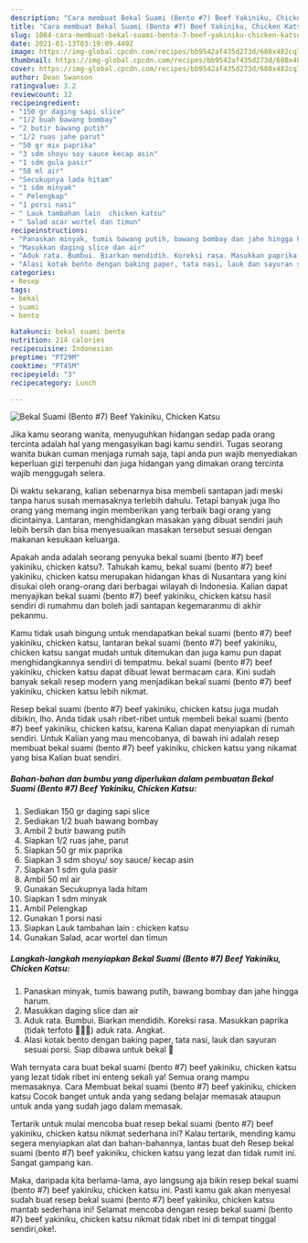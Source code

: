 ```yaml
---
description: "Cara membuat Bekal Suami (Bento #7) Beef Yakiniku, Chicken Katsu yang lezat dan Mudah Dibuat"
title: "Cara membuat Bekal Suami (Bento #7) Beef Yakiniku, Chicken Katsu yang lezat dan Mudah Dibuat"
slug: 1084-cara-membuat-bekal-suami-bento-7-beef-yakiniku-chicken-katsu-yang-lezat-dan-mudah-dibuat
date: 2021-01-13T03:19:09.449Z
image: https://img-global.cpcdn.com/recipes/bb9542af435d273d/680x482cq70/bekal-suami-bento-7-beef-yakiniku-chicken-katsu-foto-resep-utama.jpg
thumbnail: https://img-global.cpcdn.com/recipes/bb9542af435d273d/680x482cq70/bekal-suami-bento-7-beef-yakiniku-chicken-katsu-foto-resep-utama.jpg
cover: https://img-global.cpcdn.com/recipes/bb9542af435d273d/680x482cq70/bekal-suami-bento-7-beef-yakiniku-chicken-katsu-foto-resep-utama.jpg
author: Dean Swanson
ratingvalue: 3.2
reviewcount: 12
recipeingredient:
- "150 gr daging sapi slice"
- "1/2 buah bawang bombay"
- "2 butir bawang putih"
- "1/2 ruas jahe parut"
- "50 gr mix paprika"
- "3 sdm shoyu soy sauce kecap asin"
- "1 sdm gula pasir"
- "50 ml air"
- "Secukupnya lada hitam"
- "1 sdm minyak"
- " Pelengkap"
- "1 porsi nasi"
- " Lauk tambahan lain  chicken katsu"
- " Salad acar wortel dan timun"
recipeinstructions:
- "Panaskan minyak, tumis bawang putih, bawang bombay dan jahe hingga harum."
- "Masukkan daging slice dan air"
- "Aduk rata. Bumbui. Biarkan mendidih. Koreksi rasa. Masukkan paprika (tidak terfoto 🤦🏻‍♀️) aduk rata. Angkat."
- "Alasi kotak bento dengan baking paper, tata nasi, lauk dan sayuran sesuai porsi. Siap dibawa untuk bekal 🥰"
categories:
- Resep
tags:
- bekal
- suami
- bento

katakunci: bekal suami bento 
nutrition: 214 calories
recipecuisine: Indonesian
preptime: "PT29M"
cooktime: "PT45M"
recipeyield: "3"
recipecategory: Lunch

---
```



![Bekal Suami (Bento #7) Beef Yakiniku, Chicken Katsu](https://img-global.cpcdn.com/recipes/bb9542af435d273d/680x482cq70/bekal-suami-bento-7-beef-yakiniku-chicken-katsu-foto-resep-utama.jpg)

Jika kamu seorang wanita, menyuguhkan hidangan sedap pada orang tercinta adalah hal yang mengasyikan bagi kamu sendiri. Tugas seorang  wanita bukan cuman menjaga rumah saja, tapi anda pun wajib menyediakan keperluan gizi terpenuhi dan juga hidangan yang dimakan orang tercinta wajib menggugah selera.

Di waktu  sekarang, kalian sebenarnya bisa membeli santapan jadi meski tanpa harus susah memasaknya terlebih dahulu. Tetapi banyak juga lho orang yang memang ingin memberikan yang terbaik bagi orang yang dicintainya. Lantaran, menghidangkan masakan yang dibuat sendiri jauh lebih bersih dan bisa menyesuaikan masakan tersebut sesuai dengan makanan kesukaan keluarga. 



Apakah anda adalah seorang penyuka bekal suami (bento #7) beef yakiniku, chicken katsu?. Tahukah kamu, bekal suami (bento #7) beef yakiniku, chicken katsu merupakan hidangan khas di Nusantara yang kini disukai oleh orang-orang dari berbagai wilayah di Indonesia. Kalian dapat menyajikan bekal suami (bento #7) beef yakiniku, chicken katsu hasil sendiri di rumahmu dan boleh jadi santapan kegemaranmu di akhir pekanmu.

Kamu tidak usah bingung untuk mendapatkan bekal suami (bento #7) beef yakiniku, chicken katsu, lantaran bekal suami (bento #7) beef yakiniku, chicken katsu sangat mudah untuk ditemukan dan juga kamu pun dapat menghidangkannya sendiri di tempatmu. bekal suami (bento #7) beef yakiniku, chicken katsu dapat dibuat lewat bermacam cara. Kini sudah banyak sekali resep modern yang menjadikan bekal suami (bento #7) beef yakiniku, chicken katsu lebih nikmat.

Resep bekal suami (bento #7) beef yakiniku, chicken katsu juga mudah dibikin, lho. Anda tidak usah ribet-ribet untuk membeli bekal suami (bento #7) beef yakiniku, chicken katsu, karena Kalian dapat menyiapkan di rumah sendiri. Untuk Kalian yang mau mencobanya, di bawah ini adalah resep membuat bekal suami (bento #7) beef yakiniku, chicken katsu yang nikamat yang bisa Kalian buat sendiri.

<!--inarticleads1-->

##### Bahan-bahan dan bumbu yang diperlukan dalam pembuatan Bekal Suami (Bento #7) Beef Yakiniku, Chicken Katsu:

1. Sediakan 150 gr daging sapi slice
1. Sediakan 1/2 buah bawang bombay
1. Ambil 2 butir bawang putih
1. Siapkan 1/2 ruas jahe, parut
1. Siapkan 50 gr mix paprika
1. Siapkan 3 sdm shoyu/ soy sauce/ kecap asin
1. Siapkan 1 sdm gula pasir
1. Ambil 50 ml air
1. Gunakan Secukupnya lada hitam
1. Siapkan 1 sdm minyak
1. Ambil  Pelengkap
1. Gunakan 1 porsi nasi
1. Siapkan  Lauk tambahan lain : chicken katsu
1. Gunakan  Salad, acar wortel dan timun




<!--inarticleads2-->

##### Langkah-langkah menyiapkan Bekal Suami (Bento #7) Beef Yakiniku, Chicken Katsu:

1. Panaskan minyak, tumis bawang putih, bawang bombay dan jahe hingga harum.
1. Masukkan daging slice dan air
1. Aduk rata. Bumbui. Biarkan mendidih. Koreksi rasa. Masukkan paprika (tidak terfoto 🤦🏻‍♀️) aduk rata. Angkat.
1. Alasi kotak bento dengan baking paper, tata nasi, lauk dan sayuran sesuai porsi. Siap dibawa untuk bekal 🥰




Wah ternyata cara buat bekal suami (bento #7) beef yakiniku, chicken katsu yang lezat tidak ribet ini enteng sekali ya! Semua orang mampu memasaknya. Cara Membuat bekal suami (bento #7) beef yakiniku, chicken katsu Cocok banget untuk anda yang sedang belajar memasak ataupun untuk anda yang sudah jago dalam memasak.

Tertarik untuk mulai mencoba buat resep bekal suami (bento #7) beef yakiniku, chicken katsu nikmat sederhana ini? Kalau tertarik, mending kamu segera menyiapkan alat dan bahan-bahannya, lantas buat deh Resep bekal suami (bento #7) beef yakiniku, chicken katsu yang lezat dan tidak rumit ini. Sangat gampang kan. 

Maka, daripada kita berlama-lama, ayo langsung aja bikin resep bekal suami (bento #7) beef yakiniku, chicken katsu ini. Pasti kamu gak akan menyesal sudah buat resep bekal suami (bento #7) beef yakiniku, chicken katsu mantab sederhana ini! Selamat mencoba dengan resep bekal suami (bento #7) beef yakiniku, chicken katsu nikmat tidak ribet ini di tempat tinggal sendiri,oke!.

